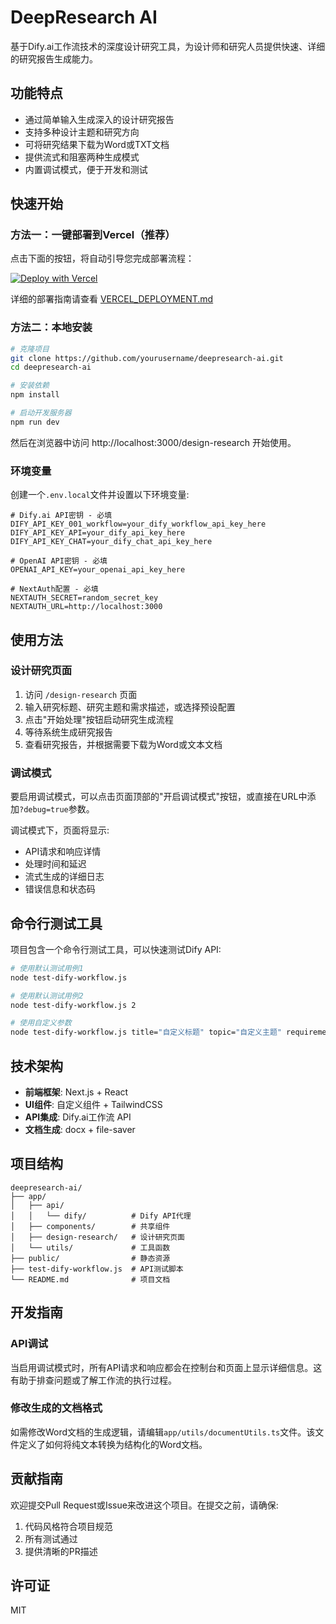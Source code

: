 # DeepResearch AI

基于Dify.ai工作流技术的深度设计研究工具，为设计师和研究人员提供快速、详细的研究报告生成能力。

## 功能特点

- 通过简单输入生成深入的设计研究报告
- 支持多种设计主题和研究方向
- 可将研究结果下载为Word或TXT文档
- 提供流式和阻塞两种生成模式
- 内置调试模式，便于开发和测试

## 快速开始

### 方法一：一键部署到Vercel（推荐）

点击下面的按钮，将自动引导您完成部署流程：

[![Deploy with Vercel](https://vercel.com/button)](https://vercel.com/new/clone?repository-url=https%3A%2F%2Fgithub.com%2Fameureka%2Fproduct-design-ai&env=OPENAI_API_KEY,DIFY_API_KEY_001_workflow,DIFY_API_KEY_API,DIFY_API_KEY_CHAT,NEXTAUTH_SECRET&envDescription=请填写所需的API密钥&envLink=https://github.com/ameureka/product-design-ai/blob/main/VERCEL_DEPLOYMENT.md&project-name=deep-research-ai&repository-name=deep-research-ai)

详细的部署指南请查看 [VERCEL_DEPLOYMENT.md](VERCEL_DEPLOYMENT.md)

### 方法二：本地安装

```bash
# 克隆项目
git clone https://github.com/yourusername/deepresearch-ai.git
cd deepresearch-ai

# 安装依赖
npm install

# 启动开发服务器
npm run dev
```

然后在浏览器中访问 http://localhost:3000/design-research 开始使用。

### 环境变量

创建一个`.env.local`文件并设置以下环境变量:

```
# Dify.ai API密钥 - 必填
DIFY_API_KEY_001_workflow=your_dify_workflow_api_key_here
DIFY_API_KEY_API=your_dify_api_key_here
DIFY_API_KEY_CHAT=your_dify_chat_api_key_here

# OpenAI API密钥 - 必填
OPENAI_API_KEY=your_openai_api_key_here

# NextAuth配置 - 必填
NEXTAUTH_SECRET=random_secret_key
NEXTAUTH_URL=http://localhost:3000
```

## 使用方法

### 设计研究页面

1. 访问 `/design-research` 页面
2. 输入研究标题、研究主题和需求描述，或选择预设配置
3. 点击"开始处理"按钮启动研究生成流程
4. 等待系统生成研究报告
5. 查看研究报告，并根据需要下载为Word或文本文档

### 调试模式

要启用调试模式，可以点击页面顶部的"开启调试模式"按钮，或直接在URL中添加`?debug=true`参数。

调试模式下，页面将显示:
- API请求和响应详情
- 处理时间和延迟
- 流式生成的详细日志
- 错误信息和状态码

## 命令行测试工具

项目包含一个命令行测试工具，可以快速测试Dify API:

```bash
# 使用默认测试用例1
node test-dify-workflow.js

# 使用默认测试用例2
node test-dify-workflow.js 2

# 使用自定义参数
node test-dify-workflow.js title="自定义标题" topic="自定义主题" requirements="自定义需求"
```

## 技术架构

- **前端框架**: Next.js + React
- **UI组件**: 自定义组件 + TailwindCSS
- **API集成**: Dify.ai工作流 API
- **文档生成**: docx + file-saver

## 项目结构

```
deepresearch-ai/
├── app/
│   ├── api/
│   │   └── dify/          # Dify API代理
│   ├── components/        # 共享组件
│   ├── design-research/   # 设计研究页面
│   └── utils/             # 工具函数
├── public/                # 静态资源
├── test-dify-workflow.js  # API测试脚本
└── README.md              # 项目文档
```

## 开发指南

### API调试

当启用调试模式时，所有API请求和响应都会在控制台和页面上显示详细信息。这有助于排查问题或了解工作流的执行过程。

### 修改生成的文档格式

如需修改Word文档的生成逻辑，请编辑`app/utils/documentUtils.ts`文件。该文件定义了如何将纯文本转换为结构化的Word文档。

## 贡献指南

欢迎提交Pull Request或Issue来改进这个项目。在提交之前，请确保:

1. 代码风格符合项目规范
2. 所有测试通过
3. 提供清晰的PR描述

## 许可证

MIT
